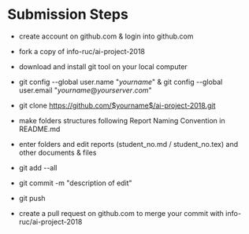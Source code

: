 # Submission Steps

- create account on github.com & login into github.com

- fork a copy of info-ruc/ai-project-2018

- download and install git tool on your local computer

- git config --global user.name "$yourname$" & git config --global user.email "$yourname@yourserver.com$" 

- git clone https://github.com/$yourname$/ai-project-2018.git

- make folders structures following Report Naming Convention in README.md

- enter folders and edit reports (student_no.md / student_no.tex) and other documents & files

- git add --all 

- git commit -m "description of edit"

- git push

- create a pull request on github.com to merge your commit with info-ruc/ai-project-2018
